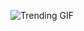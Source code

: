
<!-- GIF_SECTION -->
![Trending GIF](https://media2.giphy.com/media/v1.Y2lkPThiYjIxNzcyNjU4NzVxZWVldGNlOGZ3eXdsMWh1NDNzMG9hNGVrNHRtNmZlanVibSZlcD12MV9naWZzX3NlYXJjaCZjdD1n/zOvBKUUEERdNm/giphy.gif)
<!-- END_GIF_SECTION -->
